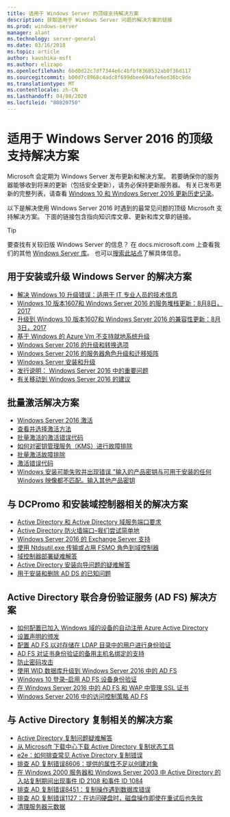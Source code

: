 ```yaml
---
title: 适用于 Windows Server 的顶级支持解决方案
description: 获取适用于 Windows Server 问题的解决方案的链接
ms.prod: windows-server
manager: alant
ms.technology: server-general
ms.date: 03/16/2018
ms.topic: article
author: kaushika-msft
ms.author: elizapo
ms.openlocfilehash: 6bd0d22c7df7344e6c4bfbf8360532ab0f36d117
ms.sourcegitcommit: b00d7c8968c4adc8f699dbee694afe6ed36bc9de
ms.translationtype: MT
ms.contentlocale: zh-CN
ms.lasthandoff: 04/08/2020
ms.locfileid: "80820750"
---
```

# <a name="top-support-solutions-for-windows-server-2016"></a>适用于 Windows Server 2016 的顶级支持解决方案

Microsoft 会定期为 Windows Server 发布更新和解决方案。 若要确保你的服务器能够收到将来的更新（包括安全更新），请务必保持更新服务器。 有关已发布更新的完整列表，请查看 [Windows 10 和 Windows Server 2016 更新历史记录](https://support.microsoft.com/help/4000825/windows-10-windows-server-2016-update-history)。

以下是解决使用 Windows Server 2016 时遇到的最常见问题的顶级 Microsoft 支持解决方案。 下面的链接包含指向知识库文章、更新和库文章的链接。

>[!TIP]
> 要查找有关较旧版 Windows Server 的信息？ 在 docs.microsoft.com 上查看我们的其他 [Windows Server 库](/previous-versions/windows/)。 也可以[搜索此站点](https://docs.microsoft.com/search/index?search=Windows+Server&dataSource=previousVersions)了解具体信息。

## <a name="solutions-for-installing-or-upgrading-windows-server"></a>用于安装或升级 Windows Server 的解决方案

- [解决 Windows 10 升级错误：适用于 IT 专业人员的技术信息](https://docs.microsoft.com/windows/deployment/upgrade/resolve-windows-10-upgrade-errors)
- [Windows 10 版本1607和 Windows Server 2016 的服务堆栈更新：8月8日，2017](https://support.microsoft.com/help/4035631)
- [升级到 Windows 10 版本1607和 Windows Server 2016 的兼容性更新：8月3日，2017](https://support.microsoft.com/help/4033524)
- [基于 Windows 的 Azure Vm 不支持就地系统升级](https://support.microsoft.com/help/4014997)
- [Windows Server 2016 的升级和转换选项](../get-started/supported-upgrade-paths.md)
- [Windows Server 2016 的服务器角色升级和迁移矩阵](../get-started/server-role-upgradeability-table.md)
- [Windows Server 安装和升级](../get-started/installation-and-upgrade.md)
- [发行说明： Windows Server 2016 中的重要问题](../get-started/windows-server-2016-ga-release-notes.md)
- [有关移动到 Windows Server 2016 的建议](../get-started/recommendations-moving-to-server2016.md)

## <a name="solutions-for-volume-activation"></a>批量激活解决方案
- [Windows Server 2016 激活](../get-started/server-2016-activation.md)
- [查看并选择激活方法](https://technet.microsoft.com/library/jj134256(ws.11).aspx)
- [批量激活的激活错误代码](https://technet.microsoft.com/library/dn502528.aspx)
- [如何对密钥管理服务（KMS）进行故障排除](https://technet.microsoft.com/library/ee939272.aspx)
- [批量激活故障排除](https://technet.microsoft.com/library/ff793439.aspx)
- [激活错误代码](https://technet.microsoft.com/library/ff793399.aspx)
- [Windows 安装可能失败并出现错误 "输入的产品密钥与可用于安装的任何 Windows 映像都不匹配。输入其他产品密钥](https://support.microsoft.com/help/2796988/windows-8-or-windows-server-2012-installation-may-fail-with-error-mess)

## <a name="solutions-related-to-dcpromo-and-installing-domain-controllers"></a>与 DCPromo 和安装域控制器相关的解决方案
- [Active Directory 和 Active Directory 域服务端口要求](https://technet.microsoft.com/library/dd772723(v=ws.10).aspx)
- [Active Directory 防火墙端口–我们尝试简单地](http://blogs.msmvps.com/acefekay/2011/11/01/active-directory-firewall-ports-let-s-try-to-make-this-simple/)
- [Windows Server 2016 的 Exchange Server 支持](https://technet.microsoft.com/library/ff728623(v=exchg.150).aspx)
- [使用 Ntdsutil.exe 传输或占用 FSMO 角色到域控制器](https://support.microsoft.com/kb/255504)
- [域控制器部署疑难解答](../identity/ad-ds/deploy/troubleshooting-domain-controller-deployment.md)
- [Active Directory 安装向导问题的疑难解答](https://msdn.microsoft.com/library/bb727058.aspx)
- [用于安装和删除 AD DS 的已知问题](https://technet.microsoft.com/library/cc754463(v=ws.10).aspx)

## <a name="solutions-for-active-directory-federation-services-ad-fs"></a>Active Directory 联合身份验证服务 (AD FS) 解决方案
- [如何配置已加入 Windows 域的设备的自动注册 Azure Active Directory](/azure/active-directory/active-directory-conditional-access-automatic-device-registration-setup)
- [设置声明的颁发](/azure/active-directory/device-management-hybrid-azuread-joined-devices-setup#step-2-setup-issuance-of-claims)
- [配置 AD FS 以对存储在 LDAP 目录中的用户进行身份验证](../identity/ad-fs/operations/configure-ad-fs-to-authenticate-users-stored-in-ldap-directories.md)
- [AD FS 对证书身份验证的备用主机名绑定的支持](../identity/ad-fs/operations/ad-fs-support-for-alternate-hostname-binding-for-certificate-authentication.md)
- [防止密码攻击](https://blogs.technet.microsoft.com/tspring/2017/01/20/federated-to-microsoft-cloud-and-account-lockouts/)
- [使用 WID 数据库升级到 Windows Server 2016 中的 AD FS](../identity/ad-fs/deployment/upgrading-to-ad-fs-in-windows-server-2016.md)
- [Windows 10 登录–启用 AD FS 设备身份验证](../identity/ad-fs/operations/configure-device-based-conditional-access-on-premises.md)
- [在 Windows Server 2016 中的 AD FS 和 WAP 中管理 SSL 证书](../identity/ad-fs/operations/manage-ssl-certificates-ad-fs-wap-2016.md)
- [Windows Server 2016 中的访问控制策略 AD FS](../identity/ad-fs/operations/access-control-policies-in-ad-fs.md)

## <a name="solutions-related-to-active-directory-replication"></a>与 Active Directory 复制相关的解决方案

- [Active Directory 复制问题疑难解答](../identity/ad-ds/manage/troubleshoot/troubleshooting-active-directory-replication-problems.md)
- [从 Microsoft 下载中心下载 Active Directory 复制状态工具](https://www.microsoft.com/en-in/download/details.aspx?id=30005)
- [e2e：如何排查常见 Active Directory 复制错误](https://support.microsoft.com/kb/3108513)
- [排查 AD 复制错误8606：提供的属性不足以创建对象](https://support.microsoft.com/kb/2028495)
- [在 Windows 2000 服务器和 Windows Server 2003 中 Active Directory 的入站复制期间出现事件 ID 2108 和事件 ID 1084](https://support.microsoft.com/kb/837932)
- [排查 AD 复制错误8451：复制操作遇到数据库错误](https://support.microsoft.com/kb/2645996)
- [排查 AD 复制错误1127：在访问硬盘时，磁盘操作即使在重试后也失败](https://support.microsoft.com/kb/2025726)
- [清理服务器元数据](https://technet.microsoft.com/library/cc816907.aspx)